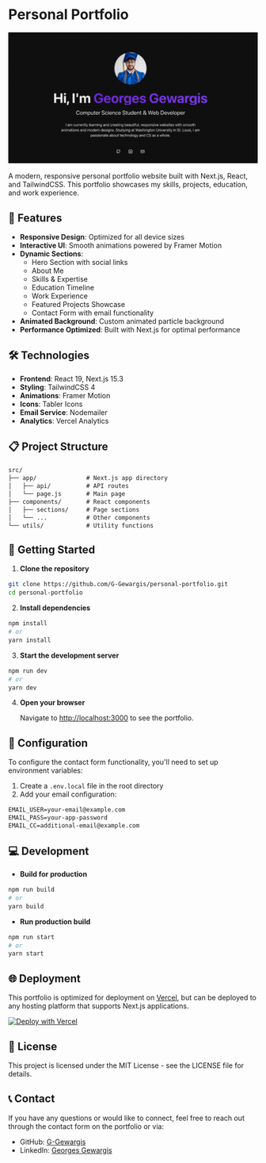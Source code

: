 # Personal Portfolio

![Portfolio Banner](/public/og-image.png)

A modern, responsive personal portfolio website built with Next.js, React, and TailwindCSS. This portfolio showcases my skills, projects, education, and work experience.

## 🌟 Features

- **Responsive Design**: Optimized for all device sizes
- **Interactive UI**: Smooth animations powered by Framer Motion
- **Dynamic Sections**:
  - Hero Section with social links
  - About Me
  - Skills & Expertise
  - Education Timeline
  - Work Experience
  - Featured Projects Showcase
  - Contact Form with email functionality
- **Animated Background**: Custom animated particle background
- **Performance Optimized**: Built with Next.js for optimal performance

## 🛠️ Technologies

- **Frontend**: React 19, Next.js 15.3
- **Styling**: TailwindCSS 4
- **Animations**: Framer Motion
- **Icons**: Tabler Icons
- **Email Service**: Nodemailer
- **Analytics**: Vercel Analytics

## 📋 Project Structure

```
src/
├── app/              # Next.js app directory
│   ├── api/          # API routes
│   └── page.js       # Main page
├── components/       # React components
│   ├── sections/     # Page sections
│   └── ...           # Other components
└── utils/            # Utility functions
```

## 🚀 Getting Started

1. **Clone the repository**

```bash
git clone https://github.com/G-Gewargis/personal-portfolio.git
cd personal-portfolio
```

2. **Install dependencies**

```bash
npm install
# or
yarn install
```

3. **Start the development server**

```bash
npm run dev
# or
yarn dev
```

4. **Open your browser**
   
   Navigate to [http://localhost:3000](http://localhost:3000) to see the portfolio.

## 🔧 Configuration

To configure the contact form functionality, you'll need to set up environment variables:

1. Create a `.env.local` file in the root directory
2. Add your email configuration:

```
EMAIL_USER=your-email@example.com
EMAIL_PASS=your-app-password
EMAIL_CC=additional-email@example.com
```

## 💻 Development

- **Build for production**

```bash
npm run build
# or
yarn build
```

- **Run production build**

```bash
npm run start
# or
yarn start
```

## 🌐 Deployment

This portfolio is optimized for deployment on [Vercel](https://vercel.com), but can be deployed to any hosting platform that supports Next.js applications.

[![Deploy with Vercel](https://vercel.com/button)](https://vercel.com/new/clone?repository-url=https%3A%2F%2Fgithub.com%2Fyourusername%2Fpersonal-portfolio)

## 📄 License

This project is licensed under the MIT License - see the LICENSE file for details.

## 📞 Contact

If you have any questions or would like to connect, feel free to reach out through the contact form on the portfolio or via:

- GitHub: [G-Gewargis](https://github.com/G-Gewargis)
- LinkedIn: [Georges Gewargis](https://linkedin.com/in/georges-gewargis)

